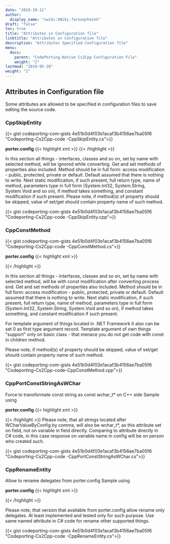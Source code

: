 ```yaml
---
date: "2019-10-11"
author:
  display_name: "xwiki:XWiki.farooqsheikh"
draft: "false"
toc: true
title: "Attributes in Configuration file"
linktitle: "Attributes in Configuration file"
description: "Attributes Specified Configuration file"
menu:
  docs:
    parent: "CodePorting.Native Cs2Cpp Configuration File"
    weight: "2"
lastmod: "2019-05-28"
weight: "2"
---
```


## Attributes in Configuration file ##

Some attributes are allowed to be specified in configuration files to save editing the source code.

### CppSkipEntity ###

{{< gist codeporting-com-gists 4e51b0d4f03e1acaf3b4156ae7ba05f6 "Codeporting-Cs2Cpp-code -CppSkipEntity.cs">}}

**porter.config**
{{< highlight xml >}}
<attribute name="CppSkipEntity" interface="System.Collections.Generic.IEnumerable" method="System.Collections.IEnumerator GetEnumerator()"/>
<attribute name="CppSkipEntity" set="public System.Void someProperty(System.Int32)"/>
<attribute name="CppSkipEntity" get="public System.Int32 someProperty()"/>
{{< /highlight >}}


In this section all things - interfaces, classes and so on, set by name with selected method, will be ignored while converting.
 Get and set methods of properties also included.
 Method should be in full form: access modification - public, protected, private or default. Default assumed that there is nothing to write. Next static modification, if such present, full return type, name of method, parameters type in full form (System.Int32, System.String, System.Void and so on), if method takes something, and constant modification if such present.
 Please note, if method(s) of property should be skipped, value of set/get should contain property name of such method.

{{< gist codeporting-com-gists 4e51b0d4f03e1acaf3b4156ae7ba05f6 "Codeporting-Cs2Cpp-code -CppSkipEntity.cpp">}}


### CppConstMethod ###

{{< gist codeporting-com-gists 4e51b0d4f03e1acaf3b4156ae7ba05f6 "Codeporting-Cs2Cpp-code -CppConstMethod.cs">}}

**porter.config**
{{< highlight xml >}}
<attribute name="CppSkipEntity" interface="System.Collections.Generic.IEnumerator" get="System.Object Current()"/> <!-- mandatory for success compile on C+\+ side, see explanation of this attribute on this page -->

<attribute name="CppConstMethod" interface="System.Collections.Generic.IEnumerator" get="System.Int32 Current()"/>
<attribute name="CppConstMethod" interface="System.Collections.Generic.IEnumerator" get="System.String Current()"/>

<attribute name="CppConstMethod" interface="System.Collections.Generic.IComparer" method="System.Int32 Compare(System.Int32, System.Int32)"/>
<attribute name="CppConstMethod" interface="System.Collections.Generic.IComparer" method="System.Int32 Compare(System.String, System.String)"/>
<!-- or -->
<attribute name="CppConstMethod" interface="System.Collections.Generic.IEnumerator" get="0 Current()"/>
<attribute name="CppConstMethod" interface="System.Collections.Generic.IComparer" method="System.Int32 Compare(0, 0)"/>

{{< /highlight >}}

In this section all things - interfaces, classes and so on, set by name with selected method, will be with const modification after converting process end.
 Get and set methods of properties also included.
 Method should be in full form: access modification - public, protected, private or default. Default assumed that there is nothing to write. Next static modification, if such present, full return type, name of method, parameters type in full form (System.Int32, System.String, System.Void and so on), if method takes something, and constant modification if such present.

For template argument of things located in .NET Framework it also can be set 0 as first type argument record.
 Template argument of own things "support" only on basic class - that menace you do not get code with const in children method.

Please note, if method(s) of property should be skipped, value of set/get should contain property name of such method.

{{< gist codeporting-com-gists 4e51b0d4f03e1acaf3b4156ae7ba05f6 "Codeporting-Cs2Cpp-code-CppConstMethod.cpp">}}

### CppPortConstStringAsWChar ###

Force to transformate const string as const wchar_t* on C++ side
 Sample using

**porter.config**
{{< highlight xml >}}
<attribute name="CppPortConstStringAsWChar" field="SampleCsProject.Attributes.PortConstStringAsWCharTest.WCharValueByConfig" condition="field"/>

{{< /highlight >}}
Please note, that all strings located after WCharValueByConfig by comma, will also be wchar_t*, as this attribute set on field, not on variable in field directly. Comparing to attribute directly in C# code, in this case response on variable name in config will be on person who created such.

{{< gist codeporting-com-gists 4e51b0d4f03e1acaf3b4156ae7ba05f6 "Codeporting-Cs2Cpp-code -CppPortConstStringAsWChar.cs">}}

### CppRenameEntity ###

Allow to rename delegates from porter.config
 Sample using

**porter.config**
{{< highlight xml >}}
<attribute name="CppRenameEntity" parameter="Func1" namespace="SampleCsProject.Attributes.UsingViaConfig" delegate="public TResult Func&lt;out TResult&gt;()" condition="delegate"/>
<attribute name="CppRenameEntity" parameter="Func2" namespace="SampleCsProject.Attributes.UsingViaConfig" delegate="public TResult Func&lt;in T, out TResult&gt;(T arg)" condition="delegate"/>
<attribute name="CppRenameEntity" parameter="Func3" namespace="SampleCsProject.Attributes.UsingViaConfig" delegate="public TResult Func&lt;in T1, in T2, out TResult&gt;(T1 arg1, T2 arg2)" condition="delegate"/>

{{< /highlight >}}

Please note, that version that available from porter.config allow rename only delegates. At least implemented and tested only for such purpose.
 Use same named attribute in C# code for rename other supported things.

{{< gist codeporting-com-gists 4e51b0d4f03e1acaf3b4156ae7ba05f6 "Codeporting-Cs2Cpp-code -CppRenameEntity.cs">}}
